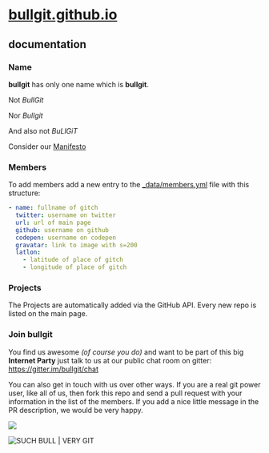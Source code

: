 [bullgit.github.io](http://bullg.it "Go to bullgit")
=================

## documentation

### Name

**bullgit** has only one name which is **bullgit**.

Not *BullGit*

Nor *Bullgit*

And also not *BuLlGiT*

Consider our [Manifesto](https://github.com/bullgit/bullgit-manifesto/blob/master/README.md)

### Members

To add members add a new entry to the [_data/members.yml](https://github.com/bullgit/bullgit.github.io/blob/master/_data/members.yml) file with this structure:
````yaml
- name: fullname of gitch
  twitter: username on twitter
  url: url of main page
  github: username on github
  codepen: username on codepen
  gravatar: link to image with s=200
  latlon:
    - latitude of place of gitch
    - longitude of place of gitch
````

### Projects

The Projects are automatically added via the GitHub API. Every new repo is listed on the main page.

### Join bullgit

You find us awesome *(of course you do)* and want to be part of this big **Internet Party** just talk to us at our public chat room on gitter: https://gitter.im/bullgit/chat

You can also get in touch with us over other ways. If you are a real git power user, like all of us, then fork this repo and send a pull request with your information in the list of the members. If you add a nice little message in the PR description, we would be very happy.

![](https://img.shields.io/badge/such%20bull-very%20git-blue.svg)

![SUCH BULL | VERY GIT](http://cdn.memegenerator.net/instances/500x/43689240.jpg)
